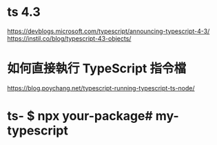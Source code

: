 # ts 4.3
https://devblogs.microsoft.com/typescript/announcing-typescript-4-3/
https://instil.co/blog/typescript-43-objects/

# 如何直接執行 TypeScript 指令檔
https://blog.poychang.net/typescript-running-typescript-ts-node/



# ts- $ npx your-package# my-typescript
